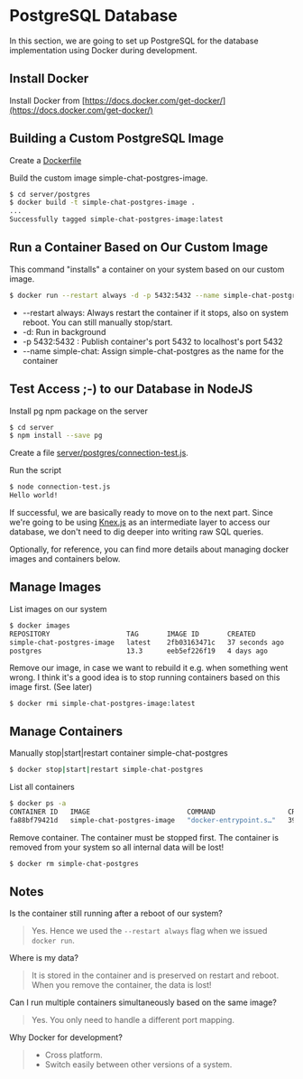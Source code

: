 # PostgreSQL Database

In this section, we are going to set up PostgreSQL for the database implementation using Docker during development.

## Install Docker

Install Docker from [https://docs.docker.com/get-docker/](https://docs.docker.com/get-docker/)

## Building a Custom PostgreSQL Image

Create a [Dockerfile](../server/postgres/Dockerfile)

Build the custom image simple-chat-postgres-image.

```bash
$ cd server/postgres
$ docker build -t simple-chat-postgres-image .
...
Successfully tagged simple-chat-postgres-image:latest

```

## Run a Container Based on Our Custom Image

This command "installs" a container on your system based on our custom image.

```bash
$ docker run --restart always -d -p 5432:5432 --name simple-chat-postgres simple-chat-postgres-image
```

* --restart always: Always restart the container if it stops, also on system reboot. You can still manually stop/start.
* -d: Run in background
* -p 5432:5432 : Publish container's port 5432 to localhost's port 5432
* --name simple-chat: Assign simple-chat-postgres as the name for the container

## Test Access ;-) to our Database in NodeJS

Install pg npm package on the server

```bash
$ cd server
$ npm install --save pg
```

Create a file [server/postgres/connection-test.js](../server/postgres/connection-test.js).

Run the script

```bash
$ node connection-test.js 
Hello world!
```

If successful, we are basically ready to move on to the next part. Since we're going to be using [Knex.js](https://knexjs.org/) as an intermediate layer to access our database, we don't need to dig deeper into writing raw SQL queries.

Optionally, for reference, you can find more details about managing docker images and containers below.

## Manage Images

List images on our system

```bash
$ docker images
REPOSITORY                   TAG       IMAGE ID       CREATED          SIZE
simple-chat-postgres-image   latest    2fb03163471c   37 seconds ago   315MB
postgres                     13.3      eeb5ef226f19   4 days ago       315MB

```

Remove our image, in case we want to rebuild it e.g. when something went wrong. I think it's a good idea is to stop running containers based on this image first. (See later)

```
$ docker rmi simple-chat-postgres-image:latest
```

## Manage Containers

Manually stop|start|restart container simple-chat-postgres

```bash
$ docker stop|start|restart simple-chat-postgres

```

List all containers

```bash
$ docker ps -a
CONTAINER ID   IMAGE                        COMMAND                  CREATED          STATUS        PORTS                    NAMES
fa88bf79421d   simple-chat-postgres-image   "docker-entrypoint.s…"   39 seconds ago   Up 1 second   0.0.0.0:5432->5432/tcp   simple-chat-postgres

```

Remove container. The container must be stopped first. The container is removed from your system so all internal data will be lost!

```bash
$ docker rm simple-chat-postgres

```

## Notes

Is the container still running after a reboot of our system?

> Yes. Hence we used the `--restart always` flag when we issued `docker run`.

Where is my data?

> It is stored in the container and is preserved on restart and reboot. When you remove the container, the data is lost!

Can I run multiple containers simultaneously based on the same image?

> Yes. You only need to handle a different port mapping.

Why Docker for development?
> * Cross platform.
> * Switch easily between other versions of a system.
